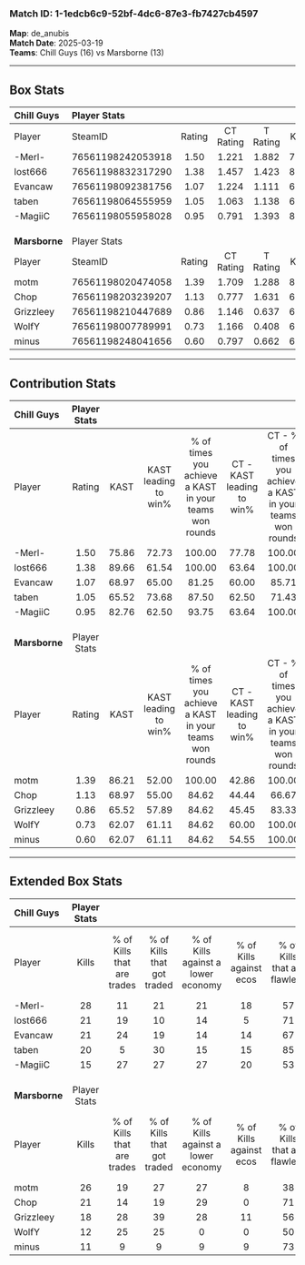 ### Match ID: 1-1edcb6c9-52bf-4dc6-87e3-fb7427cb4597  
**Map**: de_anubis  
**Match Date**: 2025-03-19  
**Teams**: Chill Guys (16) vs Marsborne (13)  

---  

## Box Stats  

| **Chill Guys** | Player Stats      |        |           |          |       |       |       |         |        |      |     |
| :- | :- | :-: | :-: | :-: | :-: | :-: | :-: | :-: | :-: | :-: | :-: |
| Player         | SteamID           | Rating | CT Rating | T Rating | KAST  |  ADR  | Kills | Assists | Deaths | K/D  | HS% |
| -Merl-         | 76561198242053918 |  1.50  |   1.221   |  1.882   | 75.86 | 107.8 |  28   |   10    |   18   | 1.56 | 82  |
| lost666        | 76561198832317290 |  1.38  |   1.457   |  1.423   | 89.66 | 77.9  |  21   |    7    |   13   | 1.62 | 85  |
| Evancaw        | 76561198092381756 |  1.07  |   1.224   |  1.111   | 68.97 | 78.0  |  21   |    5    |   21   | 1.00 | 33  |
| taben          | 76561198064555959 |  1.05  |   1.063   |  1.138   | 65.52 | 67.6  |  20   |    2    |   17   | 1.18 | 45  |
| -MagiiC        | 76561198055958028 |  0.95  |   0.791   |  1.393   | 82.76 | 53.2  |  15   |    6    |   19   | 0.79 | 40  |
|                |                   |        |           |          |       |       |       |         |        |      |     |
|                |                   |        |           |          |       |       |       |         |        |      |     |
|                |                   |        |           |          |       |       |       |         |        |      |     |
| **Marsborne**  | Player Stats      |        |           |          |       |       |       |         |        |      |     |
| Player         | SteamID           | Rating | CT Rating | T Rating | KAST  |  ADR  | Kills | Assists | Deaths | K/D  | HS% |
| motm           | 76561198020474058 |  1.39  |   1.709   |  1.288   | 86.21 | 82.9  |  26   |    7    |   20   | 1.30 | 34  |
| Chop           | 76561198203239207 |  1.13  |   0.777   |  1.631   | 68.97 | 85.8  |  21   |    5    |   19   | 1.11 | 66  |
| Grizzleey      | 76561198210447689 |  0.86  |   1.146   |  0.637   | 65.52 | 61.6  |  18   |    8    |   24   | 0.75 | 50  |
| WolfY          | 76561198007789991 |  0.73  |   1.166   |  0.408   | 62.07 | 50.3  |  12   |    7    |   18   | 0.67 | 66  |
| minus          | 76561198248041656 |  0.60  |   0.797   |  0.662   | 62.07 | 53.8  |  11   |    8    |   24   | 0.46 | 45  |
---  

## Contribution Stats  

| **Chill Guys** | Player Stats |       |                      |                                                        |                           |                                                             |                          |                                                            |
| :- | :-: | :-: | :-: | :-: | :-: | :-: | :-: | :-: |
| Player         |    Rating    | KAST  | KAST leading to win% | % of times you achieve a KAST in your teams won rounds | CT - KAST leading to win% | CT - % of times you achieve a KAST in your teams won rounds | T - KAST leading to win% | T - % of times you achieve a KAST in your teams won rounds |
| -Merl-         |     1.50     | 75.86 |        72.73         |                         100.00                         |           77.78           |                           100.00                            |          69.23           |                           100.00                           |
| lost666        |     1.38     | 89.66 |        61.54         |                         100.00                         |           63.64           |                           100.00                            |          60.00           |                           100.00                           |
| Evancaw        |     1.07     | 68.97 |        65.00         |                         81.25                          |           60.00           |                            85.71                            |          70.00           |                           77.78                            |
| taben          |     1.05     | 65.52 |        73.68         |                         87.50                          |           62.50           |                            71.43                            |          81.82           |                           100.00                           |
| -MagiiC        |     0.95     | 82.76 |        62.50         |                         93.75                          |           63.64           |                           100.00                            |          61.54           |                           88.89                            |
|                |              |       |                      |                                                        |                           |                                                             |                          |                                                            |
|                |              |       |                      |                                                        |                           |                                                             |                          |                                                            |
|                |              |       |                      |                                                        |                           |                                                             |                          |                                                            |
| **Marsborne**  | Player Stats |       |                      |                                                        |                           |                                                             |                          |                                                            |
| Player         |    Rating    | KAST  | KAST leading to win% | % of times you achieve a KAST in your teams won rounds | CT - KAST leading to win% | CT - % of times you achieve a KAST in your teams won rounds | T - KAST leading to win% | T - % of times you achieve a KAST in your teams won rounds |
| motm           |     1.39     | 86.21 |        52.00         |                         100.00                         |           42.86           |                           100.00                            |          63.64           |                           100.00                           |
| Chop           |     1.13     | 68.97 |        55.00         |                         84.62                          |           44.44           |                            66.67                            |          63.64           |                           100.00                           |
| Grizzleey      |     0.86     | 65.52 |        57.89         |                         84.62                          |           45.45           |                            83.33                            |          75.00           |                           85.71                            |
| WolfY          |     0.73     | 62.07 |        61.11         |                         84.62                          |           60.00           |                           100.00                            |          62.50           |                           71.43                            |
| minus          |     0.60     | 62.07 |        61.11         |                         84.62                          |           54.55           |                           100.00                            |          71.43           |                           71.43                            |
---  

## Extended Box Stats  

| **Chill Guys** | Player Stats |                            |                            |                                    |                         |                              |                                 |        |                             |                                     |                          |                               |                            |
| :- | :-: | :-: | :-: | :-: | :-: | :-: | :-: | :-: | :-: | :-: | :-: | :-: | :-: |
| Player         |    Kills     | % of Kills that are trades | % of Kills that got traded | % of Kills against a lower economy | % of Kills against ecos | % of Kills that are flawless | % of Kills that are close duels | Deaths | % of Deaths that get traded | % of Deaths against a lower economy | % of Deaths against ecos | % of Deaths that are flawless | % of Deaths that are close |
| -Merl-         |      28      |             11             |             21             |                 21                 |           18            |              57              |                7                |   18   |             17              |                  6                  |            0             |              44               |             6              |
| lost666        |      21      |             19             |             10             |                 14                 |            5            |              71              |               10                |   13   |             23              |                  8                  |            0             |              31               |             8              |
| Evancaw        |      21      |             24             |             19             |                 14                 |           14            |              67              |                0                |   21   |             24              |                 14                  |            10            |              57               |             5              |
| taben          |      20      |             5              |             30             |                 15                 |           15            |              85              |                0                |   17   |             18              |                 12                  |            6             |              71               |             0              |
| -MagiiC        |      15      |             27             |             27             |                 27                 |           20            |              53              |                0                |   19   |             42              |                  5                  |            0             |              68               |             16             |
|                |              |                            |                            |                                    |                         |                              |                                 |        |                             |                                     |                          |                               |                            |
|                |              |                            |                            |                                    |                         |                              |                                 |        |                             |                                     |                          |                               |                            |
|                |              |                            |                            |                                    |                         |                              |                                 |        |                             |                                     |                          |                               |                            |
| **Marsborne**  | Player Stats |                            |                            |                                    |                         |                              |                                 |        |                             |                                     |                          |                               |                            |
| Player         |    Kills     | % of Kills that are trades | % of Kills that got traded | % of Kills against a lower economy | % of Kills against ecos | % of Kills that are flawless | % of Kills that are close duels | Deaths | % of Deaths that get traded | % of Deaths against a lower economy | % of Deaths against ecos | % of Deaths that are flawless | % of Deaths that are close |
| motm           |      26      |             19             |             27             |                 27                 |            8            |              38              |                8                |   20   |             30              |                 15                  |            5             |              75               |             0              |
| Chop           |      21      |             14             |             19             |                 29                 |            0            |              71              |                5                |   19   |             16              |                  5                  |            0             |              63               |             0              |
| Grizzleey      |      18      |             28             |             39             |                 28                 |           11            |              56              |               11                |   24   |              8              |                 13                  |            0             |              67               |             4              |
| WolfY          |      12      |             25             |             25             |                 0                  |            0            |              50              |                0                |   18   |             22              |                 11                  |            0             |              72               |             0              |
| minus          |      11      |             9              |             9              |                 9                  |            9            |              73              |                9                |   24   |             29              |                  8                  |            0             |              58               |             13             |
